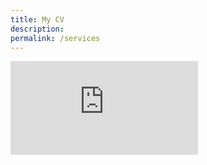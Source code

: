 ```yaml
---
title: My CV
description: 
permalink: /services
---
```


<embed src="https://sambk223.github.io/CV_koss.pdf" type="application/pdf" />